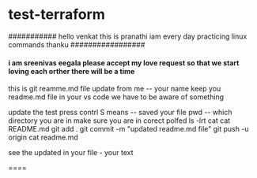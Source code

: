 # test-terraform
###########
hello venkat this is pranathi
iam every day practicing linux commands
thanku
#################
#### i am  sreenivas eegala please accept my love request so that we start loving each orther there will be a time ####
this is git reamme.md file update from me -- your name
keep you readme.md file in your vs code we have to be aware of something 

update  the test
press contrl S  means -- saved your file
pwd -- which directory you are in make sure you are in corect polfed 
ls -lrt
cat  <filename>
cat README.md
git add .
git commit -m "updated readme.md file"
git push -u origin  <Banrchname>
cat readme.md 

see the updated in your file  - your text 

====

